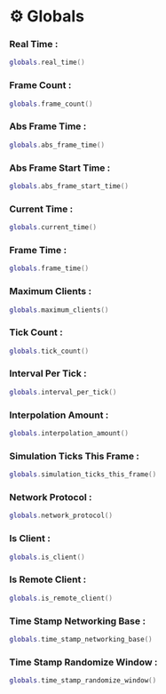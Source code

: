 # ⚙ Globals

### Real Time :

```lua
globals.real_time()
```

### Frame Count :

```lua
globals.frame_count()
```

### Abs Frame Time :

```lua
globals.abs_frame_time()
```

### Abs Frame Start Time :

```lua
globals.abs_frame_start_time()
```

### Current Time :

```lua
globals.current_time()
```

### Frame Time :

```lua
globals.frame_time()
```

### Maximum Clients :

```lua
globals.maximum_clients()
```

### Tick Count :

```lua
globals.tick_count()
```

### Interval Per Tick :

```lua
globals.interval_per_tick()
```

### Interpolation Amount :

```lua
globals.interpolation_amount()
```

### Simulation Ticks This Frame :

```lua
globals.simulation_ticks_this_frame()
```

### Network Protocol :

```lua
globals.network_protocol()
```

### Is Client :

```lua
globals.is_client()
```

### Is Remote Client :

```lua
globals.is_remote_client()
```

### Time Stamp Networking Base :

```lua
globals.time_stamp_networking_base()
```

### Time Stamp Randomize Window :

```lua
globals.time_stamp_randomize_window()
```
